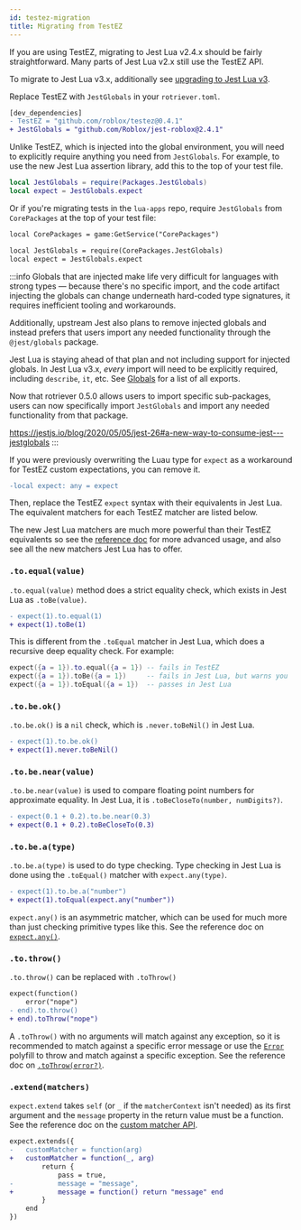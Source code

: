 ```yaml
---
id: testez-migration
title: Migrating from TestEZ
---
```


If you are using TestEZ, migrating to Jest Lua v2.4.x should be fairly straightforward. Many parts of Jest Lua v2.x still use the TestEZ API.

To migrate to Jest Lua v3.x, additionally see [upgrading to Jest Lua v3](upgrading-to-jest3).

Replace TestEZ with `JestGlobals` in your `rotriever.toml`.
```diff title="rotriever.toml"
[dev_dependencies]
- TestEZ = "github.com/roblox/testez@0.4.1"
+ JestGlobals = "github.com/Roblox/jest-roblox@2.4.1"
```

Unlike TestEZ, which is injected into the global environment, you will need to explicitly require anything you need from `JestGlobals`. For example, to use the new Jest Lua assertion library, add this to the top of your test file.
```lua
local JestGlobals = require(Packages.JestGlobals)
local expect = JestGlobals.expect
```

Or if you're migrating tests in the `lua-apps` repo, require `JestGlobals` from `CorePackages` at the top of your test file:
```diff
local CorePackages = game:GetService("CorePackages")

local JestGlobals = require(CorePackages.JestGlobals)
local expect = JestGlobals.expect
```

:::info
Globals that are injected make life very difficult for languages with strong types — because there's no specific import, and the code artifact injecting the globals can change underneath hard-coded type signatures, it requires inefficient tooling and workarounds.

Additionally, upstream Jest also plans to remove injected globals and instead prefers that users import any needed functionality through the `@jest/globals` package.

Jest Lua is staying ahead of that plan and not including support for injected globals. In Jest Lua v3.x, _every_ import will need to be explicitly required, including `describe`, `it`, etc. See [Globals](api) for a list of all exports.

Now that rotriever 0.5.0 allows users to import specific sub-packages, users can now specifically import `JestGlobals` and import any needed functionality from that package.

https://jestjs.io/blog/2020/05/05/jest-26#a-new-way-to-consume-jest---jestglobals
:::


If you were previously overwriting the Luau type for `expect` as a workaround for TestEZ custom expectations, you can remove it.
```diff
-local expect: any = expect
```

Then, replace the TestEZ `expect` syntax with their equivalents in Jest Lua. The equivalent matchers for each TestEZ matcher are listed below.

The new Jest Lua matchers are much more powerful than their TestEZ equivalents so see the [reference doc](expect) for more advanced usage, and also see all the new matchers Jest Lua has to offer.

### `.to.equal(value)`

`.to.equal(value)` method does a strict equality check, which exists in Jest Lua as `.toBe(value)`.
```diff
- expect(1).to.equal(1)
+ expect(1).toBe(1)
```

This is different from the `.toEqual` matcher in Jest Lua, which does a recursive deep equality check. For example:
```lua
expect({a = 1}).to.equal({a = 1}) -- fails in TestEZ
expect({a = 1}).toBe({a = 1})     -- fails in Jest Lua, but warns you
expect({a = 1}).toEqual({a = 1})  -- passes in Jest Lua
```

### `.to.be.ok()`

`.to.be.ok()` is a `nil` check, which is `.never.toBeNil()` in Jest Lua.
```diff
- expect(1).to.be.ok()
+ expect(1).never.toBeNil()
```

### `.to.be.near(value)`
`.to.be.near(value)` is used to compare floating point numbers for approximate equality. In Jest Lua, it is `.toBeCloseTo(number, numDigits?)`.
```diff
- expect(0.1 + 0.2).to.be.near(0.3)
+ expect(0.1 + 0.2).toBeCloseTo(0.3)
```

### `.to.be.a(type)`
`.to.be.a(type)` is used to do type checking. Type checking in Jest Lua is done using the `.toEqual()` matcher with `expect.any(type)`.
```diff
- expect(1).to.be.a("number")
+ expect(1).toEqual(expect.any("number"))
```

`expect.any()` is an asymmetric matcher, which can be used for much more than just checking primitive types like this. See the reference doc on [`expect.any()`](expect#expectanytypename--prototype).

### `.to.throw()`
`.to.throw()` can be replaced with `.toThrow()`
```diff
expect(function()
	error("nope")
- end).to.throw()
+ end).toThrow("nope")
```

A `.toThrow()` with no arguments will match against any exception, so it is recommended to match against a specific error message or use the [`Error`](expect#error) polyfill to throw and match against a specific exception. See the reference doc on [`.toThrow(error?)`](expect#tothrowerror).

### `.extend(matchers)`
`expect.extend` takes `self` (or `_` if the `matcherContext` isn't needed) as its first argument and the `message` property in the return value must be a function. See the reference doc on the [custom matcher API](expect#custom-matchers-api).
```diff
expect.extends({
-	customMatcher = function(arg)
+	customMatcher = function(_, arg)
		return {
			pass = true,
-			message = "message",
+			message = function() return "message" end
		}
	end
})
```